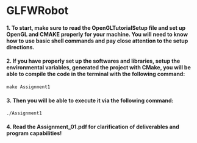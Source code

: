 # GLFWRobot
#### 1. To start, make sure to read the OpenGLTutorialSetup file and set up OpenGL and CMAKE properly for your machine. You will need to know how to use basic shell commands and pay close attention to the setup directions.
#### 2. If you have properly set up the softwares and libraries, setup the environmental variables, generated the project with CMake, you will be able to compile the code in the terminal with the following command:
``
make Assignment1
``
#### 3. Then you will be able to execute it via the following command:
``
./Assignment1
``
#### 4. Read the Assignment_01.pdf for clarification of deliverables and program capabilities!
